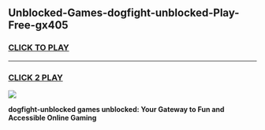 
## Unblocked-Games-dogfight-unblocked-Play-Free-gx405
<h3>
<a href="https://premium76.site?title=dogfight-unblocked&ref=23A">CLICK TO PLAY</a></h3>
<hr>

<h3>
<a href="https://premium76.site?title=dogfight-unblocked&ref=23A">CLICK 2 PLAY</a>
  
</h3>

<a href="https://premium76.site?title=dogfight-unblocked&ref=23A"><img src="https://clearcache.store/games.png"></a>


**dogfight-unblocked games unblocked: Your Gateway to Fun and Accessible Online Gaming**
